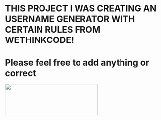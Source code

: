 ﻿<h1>THIS PROJECT I WAS CREATING AN USERNAME GENERATOR WITH CERTAIN RULES FROM WETHINKCODE!</h1>
<h1>Please feel free to add anything or correct</h1>
<img src ="https://www.lambdatest.com/resources/images/meta/random-username-generator-og.png" width="300" height="100">

